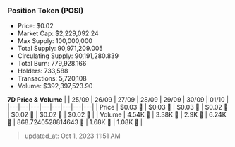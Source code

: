 
  ### Position Token (POSI)
  - Price: $0.02
  - Market Cap: $2,229,092.24
  - Max Supply: 100,000,000
  - Total Supply: 90,971,209.005
  - Circulating Supply: 90,191,280.839
  - Total Burn: 779,928.166
  - Holders: 733,588
  - Transactions: 5,720,108
  - Volume: $392,397,523.90

  **7D Price & Volume**
  | | 25&#x2F;09 | 26&#x2F;09 | 27&#x2F;09 | 28&#x2F;09 | 29&#x2F;09 | 30&#x2F;09 | 01&#x2F;10 |
  |---|---|---|---|---|---|---|---|
  | Price | $0.03 🔻 | $0.03 🔻 | $0.03 🔻 | $0.02 🔻 | $0.02 🔻 | $0.02 🚀 | $0.02 🚀 |
  | Volume | 4.54K 🚀 | 3.38K 🔻 | 2.9K 🔻 | 6.24K 🚀 | 868.7240528814643 🔻 | 1.68K 🚀 | 1.08K 🔻 |

  > updated_at: Oct 1, 2023 11:51 AM
